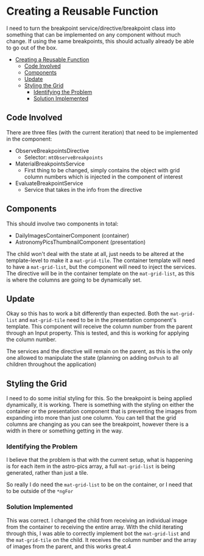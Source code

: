 # Creating a Reusable Function

I need to turn the breakpoint service/directive/breakpoint class into something that can be implemented on any component without much change.
If using the same breakpoints, this should actually already be able to go out of the box.

- [Creating a Reusable Function](#creating-a-reusable-function)
  - [Code Involved](#code-involved)
  - [Components](#components)
  - [Update](#update)
  - [Styling the Grid](#styling-the-grid)
    - [Identifying the Problem](#identifying-the-problem)
    - [Solution Implemented](#solution-implemented)

## Code Involved

There are three files (with the current iteration) that need to be implemented in the component:

- ObserveBreakpointsDirective
  - Selector: `mtObserveBreakpoints`
- MaterialBreakpointsService
  - First thing to be changed, simply contains the object with grid column numbers which is injected in the component of interest
- EvaluateBreakpointService
  - Service that takes in the info from the directive

## Components

This should involve two components in total:

- DailyImagesContainerComponent (container)
- AstronomyPicsThumbnailComponent (presentation)  

The child won't deal with the state at all, just needs to be altered at the template-level to make it a `mat-grid-tile`.
The container template will need to have a `mat-grid-list`, but the component will need to inject the services.
The directive will be in the container template on the `mat-grid-list`, as this is where the columns are going to be dynamically set.

## Update

Okay so this has to work a bit differently than expected.
Both the `mat-grid-list` and `mat-grid-tile` need to be in the presentation component's template.
This component will receive the column number from the parent through an Input property.
This is tested, and this is working for applying the column number.  

The services and the directive will remain on the parent, as this is the only one allowed to manipulate the state (planning on adding `OnPush` to all children throughout the application)

## Styling the Grid

I need to do some initial styling for this.
So the breakpoint is being applied dynamically, it is working.
There is something with the styling on either the container or the presentation component that is preventing the images from expanding into more than just one column.
You can tell that the grid columns are changing as you can see the breakpoint, however there is a width in there or something getting in the way.

### Identifying the Problem

I believe that the problem is that with the current setup, what is happening is for each item in the astro-pics array, a full `mat-grid-list` is being generated, rather than just a tile.  

So really I do need the `mat-grid-list` to be on the container, or I need that to be outside of the `*ngFor`

### Solution Implemented

This was correct.
I changed the child from receiving an individual image from the container to receiving the entire array.
With the child iterating through this, I was able to correctly implement bot the `mat-grid-list` and the `mat-grid-tile` on the child.
It receives the column number and the array of images from the parent, and this works great.4
